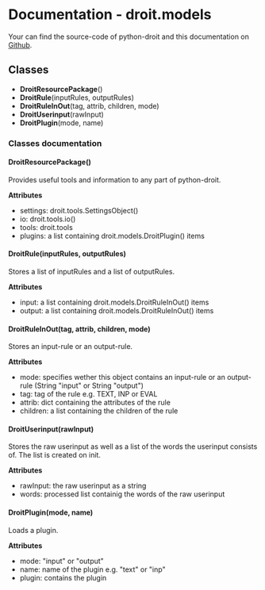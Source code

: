 # Documentation - droit.models
Your can find the source-code of python-droit and this documentation on [Github](https://github.com/jaybeejs/python-droit).


## Classes
- **DroitResourcePackage**()
- **DroitRule**(inputRules, outputRules)
- **DroitRuleInOut**(tag, attrib, children, mode)
- **DroitUserinput**(rawInput)
- **DroitPlugin**(mode, name)

### Classes documentation
#### DroitResourcePackage()
Provides useful tools and information to any part of python-droit.

**Attributes**

- settings: droit.tools.SettingsObject()
- io: droit.tools.io()
- tools: droit.tools
- plugins: a list containing droit.models.DroitPlugin() items

#### DroitRule(inputRules, outputRules)
Stores a list of inputRules and a list of outputRules.

**Attributes**

- input: a list containing droit.models.DroitRuleInOut() items
- output: a list containing droit.models.DroitRuleInOut() items

#### DroitRuleInOut(tag, attrib, children, mode)
Stores an input-rule or an output-rule.

**Attributes**

- mode: specifies wether this object contains an input-rule or an output-rule (String "input" or String "output")
- tag: tag of the rule e.g. TEXT, INP or EVAL
- attrib: dict containing the attributes of the rule
- children: a list containing the children of the rule

#### DroitUserinput(rawInput)
Stores the raw userinput as well as a list of the words the userinput consists of. The list is created on init.

**Attributes**

- rawInput: the raw userinput as a string
- words: processed list containig the words of the raw userinput

#### DroitPlugin(mode, name)
Loads a plugin.

**Attributes**

- mode: "input" or "output"
- name: name of the plugin e.g. "text" or "inp"
- plugin: contains the plugin
